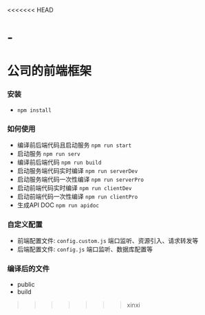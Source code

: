 <<<<<<< HEAD
# -
公司的前端框架
=======
### 安装
* `npm install`

### 如何使用
* 编译前后端代码且启动服务 `npm run start`
* 启动服务 `npm run serv`
* 编译前后端代码 `npm run build`
* 启动服务端代码实时编译 `npm run serverDev`
* 启动服务端代码一次性编译 `npm run serverPro`
* 启动前端代码实时编译 `npm run clientDev`
* 启动前端代码一次性编译 `npm run clientPro`
* 生成API DOC `npm run apidoc`

### 自定义配置
* 前端配置文件: `config.custom.js`
  端口监听、资源引入、请求转发等
* 后端配置文件: `config.js`
  端口监听、数据库配置等

### 编译后的文件
* public
* build
>>>>>>> xinxi
